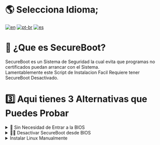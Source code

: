 # 🌎 Selecciona Idioma; 
[![en](https://img.shields.io/badge/English-en-red.svg)](SecureBoot.md)
[![pt-br](https://img.shields.io/badge/Português-pt--br-green.svg)](SecureBoot.BR.md)
[![es](https://img.shields.io/badge/Espa%C3%B1ol-es-yellow.svg)](SecureBoot.ES.md)

# 🔏 ¿Que es SecureBoot?
SecureBoot es un Sistema de Seguridad la cual evita que programas no certificados puedan arrancar con el Sistema. <br>
Lamentablemente este Script de Instalacion Facil Requiere tener SecureBoot Desactivado. 

# 3️⃣ Aqui tienes 3 Alternativas que Puedes Probar
<details>
<summary>🔏 Sin Necesidad de Entrar a la BIOS</summary>
Esto es un Script de Instalacion SemiAutomatica que Requiere una Interaccion. Esto no desactiva SecureBoot, pero Agrega una Llave de uso Global para que los Programas con esta llave Puedan Ejecutarse. <br>
Se instalara Yours Bootloader, una variante de rEFInd que Reemplaza la carpeta BOOT de la particion EFI, esto puede no Funcionar en Computadoras con Firmware del 2024 y Superior.<br>
Aqui un Video demostrativo de lo que debes Hacer;

Esto Reemplazara la Llave de SecureBoot anterior para permitir la Ejecucion de esta Llave/Certificado.

</details>

<details>
<summary>👨‍💻 Desactivar SecureBoot desde BIOS</summary>
La mejor Opcion, Permite la Ejecucion de todo tipo de Sistemas y Aplicaciones al Iniciar la PC.<br>
Para Desactivar SecureBoot con este metodo Deberas Reiniciar la PC, y cuando enciende Deberas Pulsar la Tecla `Setup` que aparece en Pantalla. Suele ser `F2` `F12` o `DEL` <br>
Luego Buscar a travez de las flechas del teclado la Seccion Sistema, Inicio, Seguridad o BOOT y en un Sub Menu debe aparecer SecureBoot, ajustarlo a apagado, guardar y reiniciar. <br>
Esto varia por PC, Aqui dejare unos Ejemplos de algunas marcas;
  
<details>
<summary>Lenovo ThinkPad</summary>
Aqui un Ejemplo en Video de la Propia Lenovo;
<video src="https://github.com/user-attachments/assets/1517bb59-abd1-43a2-9a51-0ef32ccd21db">
</details>
<details>
<summary>HP</summary>
Deberas Reiniciar tu PC y cuando encienda la pantalla pulsar Rapidamente la tecla `ESC` y aparecera este menu <br>
<img src="https://github.com/user-attachments/assets/61ba5f8b-7b1d-4323-94c2-36a757129b33"> <br>
Luego Tendras que Elegir `F10` <br>
Se Abrira un menu gris. Con las Flechitas del teclado Deberas ir a la Seccion "Seguridad del Sistema" y seleccionar "Opciones de Inicio" <br>
<img src="https://github.com/user-attachments/assets/52cbe76b-4613-430e-840c-bf8828a8ebc8"> <br>
Luego `Enter` en SecureBoot y Ajustarlo a Desactivado. <br>
<img src="https://github.com/user-attachments/assets/dc00844f-1067-47c1-afed-32c128222120"> <br>
Ahora Pulsa `F10` o ir hasta la Seccion Guardar y Reiniciar. Reinicia y Todo Listo.
</details>

<details>
<summary>Gigabyte</summary>
Deberas Reiniciar y cuando esta enciende pulsar la tecla `DEL` para mostrar el menu. Luego ir a la Seccion Sistema o BIOS y Seleccionar SecureBoot <br>
<img src="https://github.com/user-attachments/assets/284ecb93-4284-42af-b042-0a15faf6a894"> <br>
Luego seleccionar SecureBoot, enter y Disable/OFF. <br>
<img src="https://github.com/user-attachments/assets/cbff9304-1fb4-455f-9808-a8ccc3c93659"> <br>
Ahora ir a Guardar y Reiniciar.


</details>

</details>



<details>
<summary>Instalar Linux Manualmente</summary>

</details>

